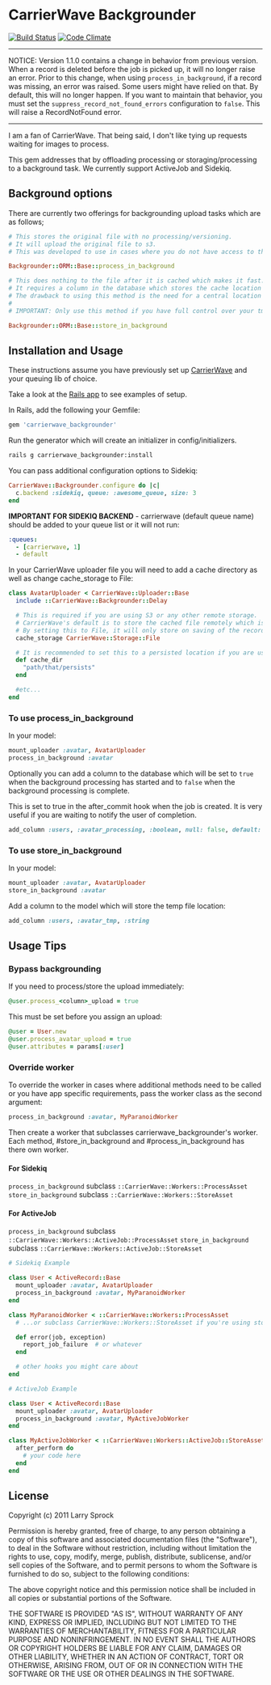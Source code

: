 # CarrierWave Backgrounder

[![Build Status](https://github.com/lardawge/carrierwave_backgrounder/actions/workflows/ruby-ci.yml/badge.svg)](https://github.com/lardawge/carrierwave_backgrounder/actions/workflows/ruby-ci.yml)
[![Code Climate](https://codeclimate.com/github/lardawge/carrierwave_backgrounder.png)](https://codeclimate.com/github/lardawge/carrierwave_backgrounder)

---
NOTICE: Version 1.1.0 contains a change in behavior from previous version. When a record is deleted before the job is picked up, it will no longer raise an error. Prior to this change, when using `process_in_background`, if a record was missing, an error was raised. Some users might have relied on that. By default, this will no longer happen. If you want to maintain that behavior, you must set the `suppress_record_not_found_errors` configuration to `false`. This will raise a RecordNotFound error.

---
I am a fan of CarrierWave. That being said, I don't like tying up requests waiting for images to process.

This gem addresses that by offloading processing or storaging/processing to a background task.
We currently support ActiveJob and Sidekiq.

## Background options

There are currently two offerings for backgrounding upload tasks which are as follows;

```ruby
# This stores the original file with no processing/versioning.
# It will upload the original file to s3.
# This was developed to use in cases where you do not have access to the cached location such as Heroku.

Backgrounder::ORM::Base::process_in_background
```

```ruby
# This does nothing to the file after it is cached which makes it fast.
# It requires a column in the database which stores the cache location set by carrierwave so the background job can access it.
# The drawback to using this method is the need for a central location to store the cached files.
#
# IMPORTANT: Only use this method if you have full control over your tmp storage directory and can mount it on every deployed server.

Backgrounder::ORM::Base::store_in_background
```

## Installation and Usage

These instructions assume you have previously set up [CarrierWave](https://github.com/jnicklas/carrierwave) and your queuing lib of choice.

Take a look at the [Rails app](spec/support/dummy_app) to see examples of setup.

In Rails, add the following your Gemfile:

```ruby
gem 'carrierwave_backgrounder'
```

Run the generator which will create an initializer in config/initializers.
```bash
rails g carrierwave_backgrounder:install
```

You can pass additional configuration options to Sidekiq:

```ruby
CarrierWave::Backgrounder.configure do |c|
  c.backend :sidekiq, queue: :awesome_queue, size: 3
end
```

**IMPORTANT FOR SIDEKIQ BACKEND** - carrierwave (default queue name) should be added to your queue list or it will not run:

```yml
:queues:
  - [carrierwave, 1]
  - default
```

In your CarrierWave uploader file you will need to add a cache directory as well as change cache_storage to File:

```ruby
class AvatarUploader < CarrierWave::Uploader::Base
  include ::CarrierWave::Backgrounder::Delay

  # This is required if you are using S3 or any other remote storage.
  # CarrierWave's default is to store the cached file remotely which is slow and uses bandwidth.
  # By setting this to File, it will only store on saving of the record.
  cache_storage CarrierWave::Storage::File

  # It is recommended to set this to a persisted location if you are using `::store_in_background`.
  def cache_dir
    "path/that/persists"
  end

  #etc...
end
```

### To use process_in_background

In your model:

```ruby
mount_uploader :avatar, AvatarUploader
process_in_background :avatar
```

Optionally you can add a column to the database which will be set to `true` when
the background processing has started and to `false` when the background processing is complete.

This is set to true in the after_commit hook when the job is created. It is very useful if you are waiting to notify the user of completion.

```ruby
add_column :users, :avatar_processing, :boolean, null: false, default: false
```

### To use store_in_background

In your model:

```ruby
mount_uploader :avatar, AvatarUploader
store_in_background :avatar
```

Add a column to the model which will store the temp file location:

```ruby
add_column :users, :avatar_tmp, :string
```

## Usage Tips

### Bypass backgrounding
If you need to process/store the upload immediately:

```ruby
@user.process_<column>_upload = true
```

This must be set before you assign an upload:

```ruby
@user = User.new
@user.process_avatar_upload = true
@user.attributes = params[:user]
```

### Override worker
To override the worker in cases where additional methods need to be called or you have app specific requirements, pass the worker class as the second argument:

```ruby
process_in_background :avatar, MyParanoidWorker
```

Then create a worker that subclasses carrierwave_backgrounder's worker.
Each method, #store_in_background and #process_in_background has there own worker.

#### For Sidekiq
`process_in_background` subclass `::CarrierWave::Workers::ProcessAsset`
`store_in_background` subclass `::CarrierWave::Workers::StoreAsset`

#### For ActiveJob
`process_in_background` subclass `::CarrierWave::Workers::ActiveJob::ProcessAsset`
`store_in_background` subclass `::CarrierWave::Workers::ActiveJob::StoreAsset`

```ruby
# Sidekiq Example

class User < ActiveRecord::Base
  mount_uploader :avatar, AvatarUploader
  process_in_background :avatar, MyParanoidWorker
end

class MyParanoidWorker < ::CarrierWave::Workers::ProcessAsset
  # ...or subclass CarrierWave::Workers::StoreAsset if you're using store_in_background

  def error(job, exception)
    report_job_failure  # or whatever
  end

  # other hooks you might care about
end
```

```ruby
# ActiveJob Example

class User < ActiveRecord::Base
  mount_uploader :avatar, AvatarUploader
  process_in_background :avatar, MyActiveJobWorker
end

class MyActiveJobWorker < ::CarrierWave::Workers::ActiveJob::StoreAsset
  after_perform do
    # your code here
  end
end
```

## License

Copyright (c) 2011 Larry Sprock

Permission is hereby granted, free of charge, to any person obtaining
a copy of this software and associated documentation files (the
"Software"), to deal in the Software without restriction, including
without limitation the rights to use, copy, modify, merge, publish,
distribute, sublicense, and/or sell copies of the Software, and to
permit persons to whom the Software is furnished to do so, subject to
the following conditions:

The above copyright notice and this permission notice shall be
included in all copies or substantial portions of the Software.

THE SOFTWARE IS PROVIDED "AS IS", WITHOUT WARRANTY OF ANY KIND,
EXPRESS OR IMPLIED, INCLUDING BUT NOT LIMITED TO THE WARRANTIES OF
MERCHANTABILITY, FITNESS FOR A PARTICULAR PURPOSE AND
NONINFRINGEMENT. IN NO EVENT SHALL THE AUTHORS OR COPYRIGHT HOLDERS BE
LIABLE FOR ANY CLAIM, DAMAGES OR OTHER LIABILITY, WHETHER IN AN ACTION
OF CONTRACT, TORT OR OTHERWISE, ARISING FROM, OUT OF OR IN CONNECTION
WITH THE SOFTWARE OR THE USE OR OTHER DEALINGS IN THE SOFTWARE.
